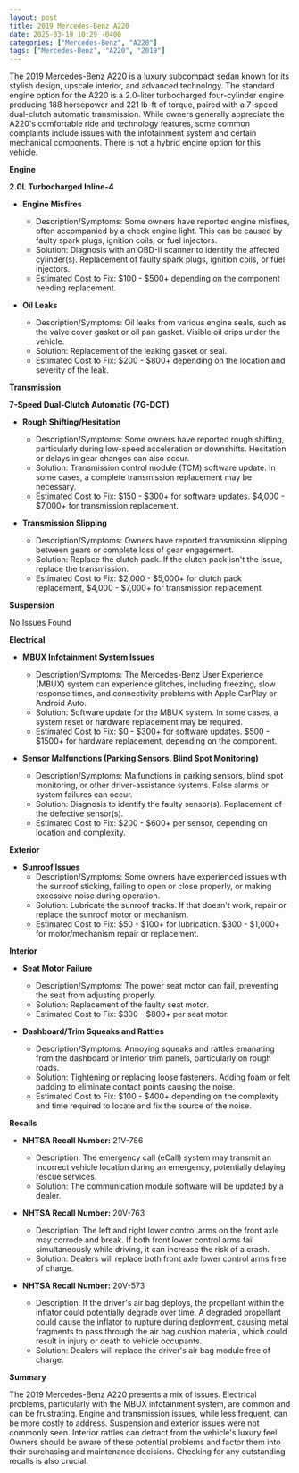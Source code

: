 ```yaml
---
layout: post
title: 2019 Mercedes-Benz A220
date: 2025-03-19 10:29 -0400
categories: ["Mercedes-Benz", "A220"]
tags: ["Mercedes-Benz", "A220", "2019"]
---
```

The 2019 Mercedes-Benz A220 is a luxury subcompact sedan known for its stylish design, upscale interior, and advanced technology. The standard engine option for the A220 is a 2.0-liter turbocharged four-cylinder engine producing 188 horsepower and 221 lb-ft of torque, paired with a 7-speed dual-clutch automatic transmission. While owners generally appreciate the A220's comfortable ride and technology features, some common complaints include issues with the infotainment system and certain mechanical components. There is not a hybrid engine option for this vehicle.

**Engine**

**2.0L Turbocharged Inline-4**

*   **Engine Misfires**
    *   Description/Symptoms: Some owners have reported engine misfires, often accompanied by a check engine light. This can be caused by faulty spark plugs, ignition coils, or fuel injectors.
    *   Solution: Diagnosis with an OBD-II scanner to identify the affected cylinder(s). Replacement of faulty spark plugs, ignition coils, or fuel injectors.
    *   Estimated Cost to Fix: $100 - $500+ depending on the component needing replacement.

*   **Oil Leaks**
    *   Description/Symptoms: Oil leaks from various engine seals, such as the valve cover gasket or oil pan gasket. Visible oil drips under the vehicle.
    *   Solution: Replacement of the leaking gasket or seal.
    *   Estimated Cost to Fix: $200 - $800+ depending on the location and severity of the leak.

**Transmission**

**7-Speed Dual-Clutch Automatic (7G-DCT)**

*   **Rough Shifting/Hesitation**
    *   Description/Symptoms: Some owners have reported rough shifting, particularly during low-speed acceleration or downshifts. Hesitation or delays in gear changes can also occur.
    *   Solution: Transmission control module (TCM) software update. In some cases, a complete transmission replacement may be necessary.
    *   Estimated Cost to Fix: $150 - $300+ for software updates. $4,000 - $7,000+ for transmission replacement.

*   **Transmission Slipping**
    * Description/Symptoms: Owners have reported transmission slipping between gears or complete loss of gear engagement.
    * Solution: Replace the clutch pack. If the clutch pack isn't the issue, replace the transmission.
    * Estimated Cost to Fix: $2,000 - $5,000+ for clutch pack replacement, $4,000 - $7,000+ for transmission replacement.

**Suspension**

No Issues Found

**Electrical**

*   **MBUX Infotainment System Issues**
    *   Description/Symptoms: The Mercedes-Benz User Experience (MBUX) system can experience glitches, including freezing, slow response times, and connectivity problems with Apple CarPlay or Android Auto.
    *   Solution: Software update for the MBUX system. In some cases, a system reset or hardware replacement may be required.
    *   Estimated Cost to Fix: $0 - $300+ for software updates. $500 - $1500+ for hardware replacement, depending on the component.

*   **Sensor Malfunctions (Parking Sensors, Blind Spot Monitoring)**
    *   Description/Symptoms: Malfunctions in parking sensors, blind spot monitoring, or other driver-assistance systems. False alarms or system failures can occur.
    *   Solution: Diagnosis to identify the faulty sensor(s). Replacement of the defective sensor(s).
    *   Estimated Cost to Fix: $200 - $600+ per sensor, depending on location and complexity.

**Exterior**

*   **Sunroof Issues**
    * Description/Symptoms: Some owners have experienced issues with the sunroof sticking, failing to open or close properly, or making excessive noise during operation.
    * Solution: Lubricate the sunroof tracks. If that doesn't work, repair or replace the sunroof motor or mechanism.
    * Estimated Cost to Fix: $50 - $100+ for lubrication. $300 - $1,000+ for motor/mechanism repair or replacement.

**Interior**

*   **Seat Motor Failure**
    *   Description/Symptoms: The power seat motor can fail, preventing the seat from adjusting properly.
    *   Solution: Replacement of the faulty seat motor.
    *   Estimated Cost to Fix: $300 - $800+ per seat motor.

*   **Dashboard/Trim Squeaks and Rattles**
    *   Description/Symptoms: Annoying squeaks and rattles emanating from the dashboard or interior trim panels, particularly on rough roads.
    *   Solution: Tightening or replacing loose fasteners. Adding foam or felt padding to eliminate contact points causing the noise.
    *   Estimated Cost to Fix: $100 - $400+ depending on the complexity and time required to locate and fix the source of the noise.

**Recalls**

*   **NHTSA Recall Number:** 21V-786
    * Description: The emergency call (eCall) system may transmit an incorrect vehicle location during an emergency, potentially delaying rescue services.
    * Solution: The communication module software will be updated by a dealer.

*   **NHTSA Recall Number:** 20V-763
    * Description: The left and right lower control arms on the front axle may corrode and break. If both front lower control arms fail simultaneously while driving, it can increase the risk of a crash.
    * Solution: Dealers will replace both front axle lower control arms free of charge.

*   **NHTSA Recall Number:** 20V-573
    * Description: If the driver's air bag deploys, the propellant within the inflator could potentially degrade over time. A degraded propellant could cause the inflator to rupture during deployment, causing metal fragments to pass through the air bag cushion material, which could result in injury or death to vehicle occupants.
    * Solution: Dealers will replace the driver's air bag module free of charge.

**Summary**

The 2019 Mercedes-Benz A220 presents a mix of issues. Electrical problems, particularly with the MBUX infotainment system, are common and can be frustrating. Engine and transmission issues, while less frequent, can be more costly to address. Suspension and exterior issues were not commonly seen. Interior rattles can detract from the vehicle's luxury feel. Owners should be aware of these potential problems and factor them into their purchasing and maintenance decisions. Checking for any outstanding recalls is also crucial.

